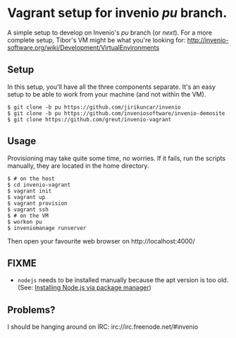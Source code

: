 # Vagrant setup for invenio _pu_ branch.

A simple setup to develop on Invenio's _pu_ branch (or _next_). For a more
complete setup, Tibor's VM might be what you're looking for:
http://invenio-software.org/wiki/Development/VirtualEnvironments

## Setup

In this setup, you'll have all the three components separate. It's an easy
setup to be able to work from your machine (and not within the VM).

    $ git clone -b pu https://github.com/jirikuncar/invenio
    $ git clone -b pu https://github.com/inveniosoftware/invenio-demosite
    $ git clone https://github.com/greut/invenio-vagrant

## Usage

Provisioning may take quite some time, no worries. If it fails, run the scripts
manually, they are located in the home directory.

    $ # on the host
    $ cd invenio-vagrant
    $ vagrant init
    $ vagrant up
    $ vagrant provision
    $ vagrant ssh
    $ # on the VM
    $ workon pu
    $ inveniomanage runserver

Then open your favourite web browser on http://localhost:4000/

## FIXME

* `nodejs` needs to be installed manually because the apt version is too old.
  (See: [Installing Node.js via package
  manager](https://github.com/joyent/node/wiki/Installing-Node.js-via-package-manager))

## Problems?

I should be hanging around on IRC: irc://irc.freenode.net/#invenio
